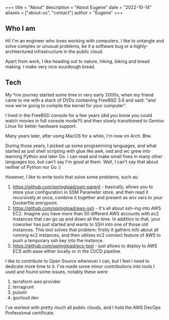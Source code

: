 +++
title = "About"
description = "About Eugene"
date = "2022-10-14"
aliases = ["about-us", "contact"]
author = "Eugene"
+++

## Who I am

Hi! I'm an engineer who loves working with computers. I like to untangle and solve complex or unusual problems, be it a software bug or a highly-architectured infrastructure in the public cloud.

Apart from work, I like heading out to nature, hiking, biking and bread making. I make very nice sourdough bread.

## Tech

My *nix journey started some time in very early 2000s, when my friend came to me with a stack of DVDs containing FreeBSD 3.6
and said: "and now we're going to compile the kernel for your computer".

I lived in the FreeBSD console for a few years (did you know you could watch movies in full console mode?!) and then slowly transitioned to Gentoo Linux for better hardware support.

Many years later, after using MacOS for a while, I'm now on Arch. Btw.

During those years, I picked up some programming languages, and what started as just shell scripting with glue like awk, sed and wc grew into learning Python and later Go.
I can read and make small fixes in many other languages too, but can't say I'm good at them. Well, I can't say that about neither of Python nor Go :)

However, I like to write tools that solve some problems, such as:

1. https://github.com/springload/ssm-parent - basically, allows you to store your configuration in SSM Parameter store, and then read it recursively at once, combine it together and present as env vars to your Dockerfile entrypoint.
2. https://github.com/springload/aws-ssh - it's all about ssh-ing into AWS EC2. Imagine you have more than 50 different AWS accounts with ec2 instances that can go up and down all the time. In addition to that, your coworker has just started and wants to SSH into one of those old instances. This tool solves that problem: firstly it gathers info about all running ec2 instances, and then utilises ec2 connect feature of AWS to push a temporary ssh key into the instance.
3. https://github.com/springload/ecs-tool - just allows to deploy to AWS ECS with ease either locally or in the CI/CD pipeline.

I like to contribute to Open Source whenever I can, but I feel I need to dedicate more time to it. I've made some minor contributions into tools I used and found some issues, notably these were:

1. terraform aws provider
2. terragrunt
3. pulumi
4. gocloud.dev

I've worked with pretty much all public clouds, and I hold the AWS DevOps Professional certificate.
